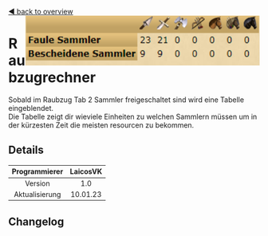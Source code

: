 [◀️ back to overview](https://github.com/laicosvk/DSS#Downloads "back to overview")
<img align="right" height="100" src="picture.png"/>

# Raubzugrechner
Sobald im Raubzug Tab 2 Sammler freigeschaltet sind wird eine Tabelle eingeblendet.</br>
Die Tabelle zeigt dir wieviele Einheiten zu welchen Sammlern müssen um in der kürzesten Zeit die meisten resourcen zu bekommen.

## Details

| Programmierer | LaicosVK |
| :---: | :---: |
| Version | 1.0 |
| Aktualisierung | 10.01.23 |

## Changelog
